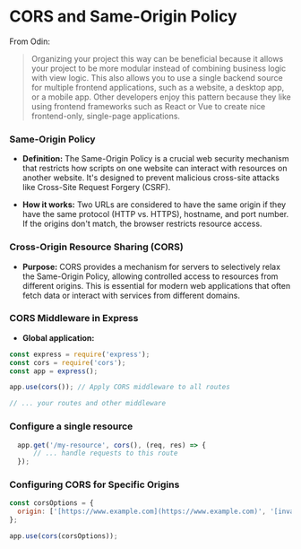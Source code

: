 

# CORS and Same-Origin Policy


From Odin:
> Organizing your project this way can be beneficial because it allows your project to be more modular instead of combining business logic with view logic. This also allows you to use a single backend source for multiple frontend applications, such as a website, a desktop app, or a mobile app. Other developers enjoy this pattern because they like using frontend frameworks such as React or Vue to create nice frontend-only, single-page applications.

### Same-Origin Policy

* **Definition:** The Same-Origin Policy is a crucial web security mechanism that restricts how scripts on one website can interact with resources on another website. It's designed to prevent malicious cross-site attacks like Cross-Site Request Forgery (CSRF).

* **How it works:** Two URLs are considered to have the same origin if they have the same protocol (HTTP vs. HTTPS), hostname, and port number. If the origins don't match, the browser restricts resource access.


### Cross-Origin Resource Sharing (CORS)

* **Purpose:** CORS provides a mechanism for servers to selectively relax the Same-Origin Policy, allowing controlled access to resources from different origins. This is essential for modern web applications that often fetch data or interact with services from different domains.


### CORS Middleware in Express

* **Global application:**

```javascript
const express = require('express');
const cors = require('cors'); 
const app = express();

app.use(cors()); // Apply CORS middleware to all routes

// ... your routes and other middleware
```

### Configure a single resource
```javascript 
  app.get('/my-resource', cors(), (req, res) => {
      // ... handle requests to this route
  }); 
```

### Configuring CORS for Specific Origins
```javascript
const corsOptions = {
  origin: ['[https://www.example.com](https://www.example.com)', '[invalid URL removed]'] 
};

app.use(cors(corsOptions)); 
